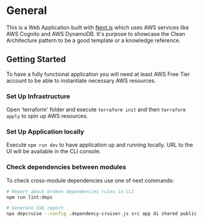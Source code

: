 # General

This is a Web Application built with [Next.js](https://nextjs.org) which uses AWS services like AWS Cognito and AWS DynamoDB.
It's purpose to showcase the Clean Architecture pattern to be a good template or a knowledge reference.

## Getting Started

To have a fully functional application you will need at least AWS Free Tier account to be able to instantiate necessary AWS resources.

### Set Up Infrastructure

Open 'terraform' folder and execute `terraform init` and then `terraform apply` to spin up AWS resources.

### Set Up Application locally

Execute `npm run dev` to have application up and running locally. URL to the UI will be available in the CLI console.

### Check dependencies between modules

To check cross-module dependencies use one of next commands:

```bash
# Report about broken dependencies rules in CLI
npm run lint:deps

# Generate SVG report
npx depcruise --config .dependency-cruiser.js src app di shared public tests --output-type dot --validate | dot -T svg > dependency-graph.svg
```
